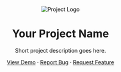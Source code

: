 <p align="center">
  <img src="https://your-image-url.com/preview.png" alt="Project Logo">
</p>

<h1 align="center">Your Project Name</h1>

<p align="center">
  Short project description goes here.
</p>

<p align="center">
  <a href="https://github.com/your-username/your-repo">View Demo</a>
  ·
  <a href="https://github.com/your-username/your-repo/issues">Report Bug</a>
  ·
  <a href="https://github.com/your-username/your-repo/issues">Request Feature</a>
</p>

<!---
Programmer0048/Programmer0048 is a ✨ special ✨ repository because its `README.md` (this file) appears on your GitHub profile.
You can click the Preview link to take a look at your changes.
--->
